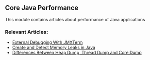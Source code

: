 ## Core Java Performance

This module contains articles about performance of Java applications

### Relevant Articles:
- [External Debugging With JMXTerm](https://www.baeldung.com/java-jmxterm-external-debugging)
- [Create and Detect Memory Leaks in Java](https://www.baeldung.com/java-create-detect-memory-leaks)
- [Differences Between Heap Dump, Thread Dump and Core Dump](https://www.baeldung.com/java-heap-thread-core-dumps)
